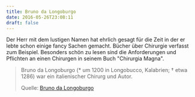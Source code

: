 ```yaml
---
title: Bruno da Longoburgo
date: 2016-05-26T23:08:11
draft: false
---
```


Der Herr mit dem lustigen Namen hat ehrlich gesagt für die Zeit in der er
lebte schon einige fancy Sachen gemacht. Bücher über Chirurgie verfasst zum
Beispiel. Besonders schön zu lesen sind die Anforderungen und Pflichten an
einen Chirurgen in seinem Buch "Chirurgia Magna".

> Bruno da Longoburgo (* um 1200 in Longobucco, Kalabrien; † etwa 1286) war
> ein italienischer Chirurg und Autor.
>
> Quelle: [Bruno da Longoburgo](https://de.wikipedia.org/wiki/Bruno_da_Longoburgo)
